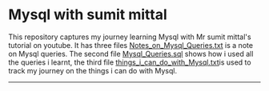 <h1> Mysql with sumit mittal </h1>


This repository captures my journey learning Mysql with Mr sumit mittal's tutorial on youtube. It has three files <a href="https://github.com/precious-UO/Mysql_with_sumit_mittal/blob/main/Notes_on_Mysql_Queries.txt">Notes_on_Mysql_Queries.txt</a> is a note on Mysql queries. The second file <a href="https://github.com/precious-UO/Mysql_with_sumit_mittal/blob/main/Mysql_Queries.sql">Mysql_Queries.sql</a> shows how i used all the queries i learnt, the third file <a href="https://github.com/precious-UO/Mysql_with_sumit_mittal/blob/main/things_i_can_do_with_Mysql.txt">things_i_can_do_with_Mysql.txt</a>is used to track my journey on the things i can do with Mysql. 


---
